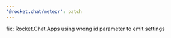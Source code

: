 ```yaml
---
'@rocket.chat/meteor': patch
---
```


fix: Rocket.Chat.Apps using wrong id parameter to emit settings  

